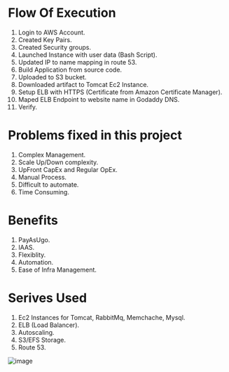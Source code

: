 # Flow Of Execution
1. Login to AWS Account.  
2. Created Key Pairs. 
3. Created Security groups. 
4. Launched Instance with user data (Bash Script). 
5. Updated IP to name mapping in route 53. 
6. Build Application from source code. 
7. Uploaded to S3 bucket. 
8. Downloaded artifact to Tomcat Ec2 Instance. 
9. Setup ELB with HTTPS (Certificate from Amazon Certificate Manager). 
10. Maped ELB Endpoint to website name in Godaddy DNS. 
11. Verify. 

# Problems fixed in this project
1. Complex Management. 
2. Scale Up/Down complexity. 
3. UpFront CapEx and Regular OpEx. 
4. Manual Process. 
5. Difficult to automate. 
6. Time Consuming. 

# Benefits
1. PayAsUgo. 
2. IAAS. 
3. Flexiblity. 
4. Automation. 
5. Ease of Infra Management.  

# Serives Used 
1. Ec2 Instances for Tomcat, RabbitMq, Memchache, Mysql. 
2. ELB (Load Balancer).
3. Autoscaling. 
4. S3/EFS Storage. 
5. Route 53. 

![image](image.png)















